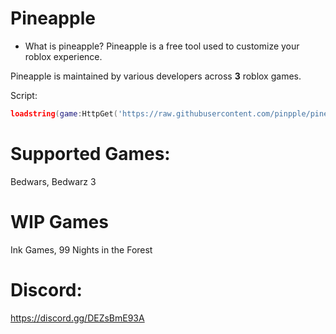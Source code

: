 # Pineapple
- What is pineapple?
Pineapple is a free tool used to customize your roblox experience.

Pineapple is maintained by various developers across **3** roblox games.

Script:
```lua
loadstring(game:HttpGet('https://raw.githubusercontent.com/pinpple/pineapple/refs/heads/main/installer.lua'))()`
```
# Supported Games:
Bedwars, Bedwarz 3

# WIP Games
Ink Games, 99 Nights in the Forest

# Discord:
https://discord.gg/DEZsBmE93A
